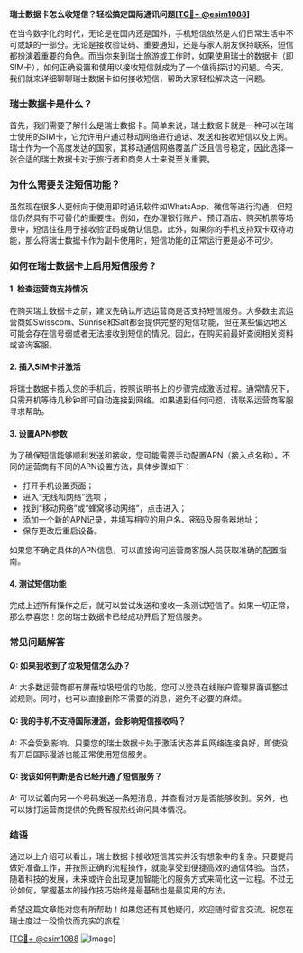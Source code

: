 **瑞士数据卡怎么收短信？轻松搞定国际通讯问题[[TG💪+ @esim1088](https://t.me/s/esim1088)]**

在当今数字化的时代，无论是在国内还是国外，手机短信依然是人们日常生活中不可或缺的一部分。无论是接收验证码、重要通知，还是与家人朋友保持联系，短信都扮演着重要的角色。而当你来到瑞士旅游或工作时，如果使用瑞士的数据卡（即SIM卡），如何正确设置和使用以接收短信就成为了一个值得探讨的问题。今天，我们就来详细聊聊瑞士数据卡如何接收短信，帮助大家轻松解决这一问题。

### 瑞士数据卡是什么？

首先，我们需要了解什么是瑞士数据卡。简单来说，瑞士数据卡就是一种可以在瑞士使用的SIM卡，它允许用户通过移动网络进行通话、发送和接收短信以及上网。瑞士作为一个高度发达的国家，其移动通信网络覆盖广泛且信号稳定，因此选择一张合适的瑞士数据卡对于旅行者和商务人士来说至关重要。

### 为什么需要关注短信功能？

虽然现在很多人更倾向于使用即时通讯软件如WhatsApp、微信等进行沟通，但短信仍然具有不可替代的重要性。例如，在办理银行账户、预订酒店、购买机票等场景中，短信往往用于接收验证码或确认信息。此外，如果你的手机支持双卡双待功能，那么将瑞士数据卡作为副卡使用时，短信功能的正常运行更是必不可少。

### 如何在瑞士数据卡上启用短信服务？

#### 1. 检查运营商支持情况

在购买瑞士数据卡之前，建议先确认所选运营商是否支持短信服务。大多数主流运营商如Swisscom、Sunrise和Salt都会提供完整的短信功能，但在某些偏远地区可能会存在信号弱或者无法接收到短信的情况。因此，在购买前最好查阅相关资料或咨询客服。

#### 2. 插入SIM卡并激活

将瑞士数据卡插入您的手机后，按照说明书上的步骤完成激活过程。通常情况下，只需开机等待几秒钟即可自动连接到网络。如果遇到任何问题，请联系运营商客服寻求帮助。

#### 3. 设置APN参数

为了确保短信能够顺利发送和接收，您可能需要手动配置APN（接入点名称）。不同的运营商有不同的APN设置方法，具体步骤如下：

- 打开手机设置页面；
- 进入“无线和网络”选项；
- 找到“移动网络”或“蜂窝移动网络”，点击进入；
- 添加一个新的APN记录，并填写相应的用户名、密码及服务器地址；
- 保存更改后重启设备。

如果您不确定具体的APN信息，可以直接询问运营商客服人员获取准确的配置指南。

#### 4. 测试短信功能

完成上述所有操作之后，就可以尝试发送和接收一条测试短信了。如果一切正常，那么恭喜您！您的瑞士数据卡已经成功开启了短信服务。

### 常见问题解答

#### Q: 如果我收到了垃圾短信怎么办？
A: 大多数运营商都有屏蔽垃圾短信的功能，您可以登录在线账户管理界面调整过滤规则。同时，也可以直接删除不需要的消息，避免不必要的麻烦。

#### Q: 我的手机不支持国际漫游，会影响短信接收吗？
A: 不会受到影响。只要您的瑞士数据卡处于激活状态并且网络连接良好，即使没有开启国际漫游也能正常使用短信服务。

#### Q: 我该如何判断是否已经开通了短信服务？
A: 可以试着向另一个号码发送一条短消息，并查看对方是否能够收到。另外，也可以拨打运营商提供的免费客服热线询问具体情况。

### 结语

通过以上介绍可以看出，瑞士数据卡接收短信其实并没有想象中的复杂。只要提前做好准备工作，并按照正确的流程操作，就能享受到便捷高效的通信体验。当然，随着科技的发展，未来或许会出现更加智能化的服务方式来简化这一过程。不过无论如何，掌握基本的操作技巧始终是最基础也是最实用的方法。

希望这篇文章能对您有所帮助！如果您还有其他疑问，欢迎随时留言交流。祝您在瑞士度过一段愉快而充实的旅程！

[[TG💪+ @esim1088](https://t.me/s/esim1088) ![Image](https://i.postimg.cc/4NQfJmqS/Snipaste-2025-05-13-00-14-12.png)]